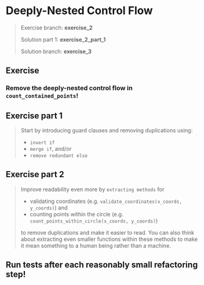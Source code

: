 # Deeply-Nested Control Flow
> Exercise branch: **exercise_2**
> 
> Solution part 1: **exercise_2_part_1**
> 
> Solution branch: **exercise_3**

## Exercise

### Remove the deeply-nested control flow in ```count_contained_points```!

## Exercise part 1
> Start by introducing guard clauses and removing duplications using:
>    - ```invert if```
>    - ```merge if```, and/or 
>    - ```remove redundant else```
>

## Exercise part 2
> Improve readability even more by ```extracting methods``` for 
>    - validating coordinates (e.g. ```validate_coordinates(x_coords, y_coords)```) and 
>    - counting points within the circle (e.g. ```count_points_within_circle(x_coords, y_coords)```)
> 
>   
>   to remove duplications and make it easier to read. 
>   You can also think about extracting even smaller functions within 
>   these methods to make it mean something to a human being rather 
>   than a machine.

## Run tests after each reasonably small refactoring step!
